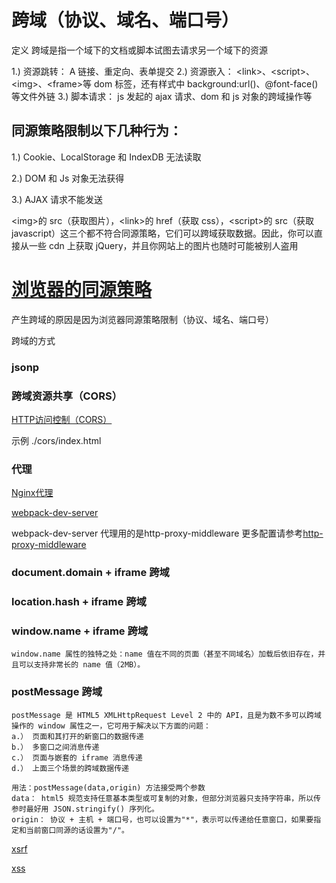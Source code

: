 # 跨域（协议、域名、端口号）

定义
    跨域是指一个域下的文档或脚本试图去请求另一个域下的资源

1.) 资源跳转： A 链接、重定向、表单提交
2.) 资源嵌入： \<link>、\<script>、\<img>、\<frame>等 dom 标签，还有样式中 background:url()、@font-face() 等文件外链
3.) 脚本请求： js 发起的 ajax 请求、dom 和 js 对象的跨域操作等

## 同源策略限制以下几种行为：

1.) Cookie、LocalStorage 和 IndexDB 无法读取

2.) DOM 和 Js 对象无法获得

3.) AJAX 请求不能发送

\<img>的 src（获取图片），\<link>的 href（获取 css），\<script>的 src（获取 javascript）这三个都不符合同源策略，它们可以跨域获取数据。因此，你可以直接从一些 cdn 上获取 jQuery，并且你网站上的图片也随时可能被别人盗用

# [浏览器的同源策略](https://developer.mozilla.org/zh-CN/docs/Web/Security/Same-origin_policy)

产生跨域的原因是因为浏览器同源策略限制（协议、域名、端口号）

跨域的方式

### jsonp

### 跨域资源共享（CORS）

[HTTP访问控制（CORS）](https://developer.mozilla.org/zh-CN/docs/Web/HTTP/Access_control_CORS)

示例 ./cors/index.html

### 代理

[Nginx代理](https://mp.weixin.qq.com/s?__biz=MzUzMjM1MzE2MA==&mid=2247485820&idx=2&sn=bc0226fe9012a020e2c154d54798dfb1&chksm=fab5d09bcdc2598dc78999876c86ad0aa10c87ff7a60d5d623445ecb6f863e88b92a44d0a064&scene=7&key=947e301f4a7e70b1f651f21754ee1284acf5ad33284a6ca0a5068da8597a33375a618298b8f31e4d08aaf9d079d06a18e1b394fd361e8369f210f1c60f87c5db564c56e9119ef7856b5142540cb87e5f&ascene=0&uin=MTU0OTMzODIwNw%3D%3D&devicetype=Windows+7&version=62060728&lang=zh_CN&pass_ticket=yXF96sftbGMHU92aIAuDLOjWY3wLcdoRiruM3jO5EO9GxHs2zHm7FStmIlJARqW5)

[webpack-dev-server](https://www.webpackjs.com/configuration/dev-server/#devserver-proxy)

webpack-dev-server 代理用的是http-proxy-middleware 更多配置请参考[http-proxy-middleware](https://github.com/chimurai/http-proxy-middleware#options)

### document.domain + iframe 跨域

### location.hash + iframe 跨域

### window.name + iframe 跨域

    window.name 属性的独特之处：name 值在不同的页面（甚至不同域名）加载后依旧存在，并且可以支持非常长的 name 值（2MB）。

### postMessage 跨域

    postMessage 是 HTML5 XMLHttpRequest Level 2 中的 API，且是为数不多可以跨域操作的 window 属性之一，它可用于解决以下方面的问题：
    a.） 页面和其打开的新窗口的数据传递
    b.） 多窗口之间消息传递
    c.） 页面与嵌套的 iframe 消息传递
    d.） 上面三个场景的跨域数据传递

    用法：postMessage(data,origin) 方法接受两个参数
    data： html5 规范支持任意基本类型或可复制的对象，但部分浏览器只支持字符串，所以传参时最好用 JSON.stringify() 序列化。
    origin： 协议 + 主机 + 端口号，也可以设置为"*"，表示可以传递给任意窗口，如果要指定和当前窗口同源的话设置为"/"。

[xsrf](https://www.cnblogs.com/Erik_Xu/p/5481441.html)

[xss](https://www.cnblogs.com/unclekeith/p/7750681.html)
